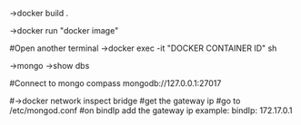 ->docker build .

->docker run "docker image"

#Open another terminal
->docker exec -it "DOCKER CONTAINER ID" sh

->mongo
->show dbs

#Connect to mongo compass
mongodb://127.0.0.1:27017

#->docker network inspect bridge
#get the gateway ip
#go to /etc/mongod.conf
#on bindIp add the gateway ip example:     bindIp: 172.17.0.1